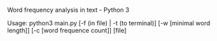Word frequency analysis in text - Python 3

Usage:
python3 main.py [-f (in file) | -t (to terminal)] [-w [minimal word length]] [-c [word frequence count]] [file]
